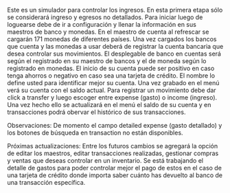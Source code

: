 Este es un simulador para controlar los ingresos. En esta primera etapa sólo se considerará ingreso y egresos no detallados. 
Para iniciar luego de loguearse debe de ir a configuración y llenar la información en sus maestros de banco y monedas.
En el maestro de cuenta al refrescar se cargarán 171 monedas de diferentes países.
Una vez cargados los bancos que cuenta y las monedas a usar deberá de registrar la cuenta bancaria que desea controlar sus movimientos.
El desplegable de banco en cuentas será según el registrado en su maestro de bancos y el de moneda según lo registrado en monedas.
El inicio de su cuenta puede ser positivo en caso tenga ahorros o negativo en caso sea una tarjeta de crédito. El nombre lo define usted para identificar mejor su cuenta.
Una vez grabado en el menú verá su cuenta con el saldo actual.
Para registrar un movimiento debe dar click a transfer y luego escoger entre expense (gasto) o income (ingreso).
Una vez hecho ello se actualizará en el menú el saldo de su cuenta y en transacciones podrá obervar el histórico de sus transacciones.


Observaciones:
De momento el campo detailed expense (gasto detallado) y los botones de búsqueda en transaction no están disponibles.

Próximas actualizaciones:
Entre los futuros cambios se agregará la opción de editar los maestros, editar transacciones realizadas, gestionar compras y ventas que deseas controlar en un inventario.
Se está trabajando el detalle de gastos para poder controlar mejor el pago de estos en el caso de una tarjeta de crédito donde importa saber cuánto has devuelto al banco de una transacción específica.

